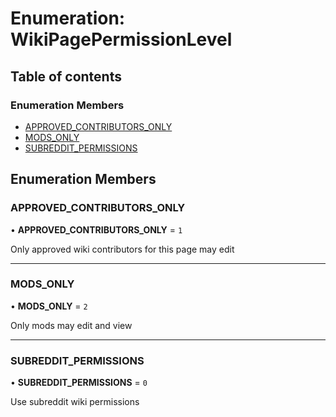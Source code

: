 # Enumeration: WikiPagePermissionLevel

## Table of contents

### Enumeration Members

- [APPROVED_CONTRIBUTORS_ONLY](WikiPagePermissionLevel.md#approved_contributors_only)
- [MODS_ONLY](WikiPagePermissionLevel.md#mods_only)
- [SUBREDDIT_PERMISSIONS](WikiPagePermissionLevel.md#subreddit_permissions)

## Enumeration Members

### APPROVED_CONTRIBUTORS_ONLY

• **APPROVED_CONTRIBUTORS_ONLY** = `1`

Only approved wiki contributors for this page may edit

---

### MODS_ONLY

• **MODS_ONLY** = `2`

Only mods may edit and view

---

### SUBREDDIT_PERMISSIONS

• **SUBREDDIT_PERMISSIONS** = `0`

Use subreddit wiki permissions
